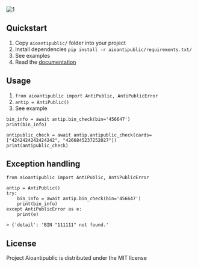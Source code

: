 <img src="https://i.ibb.co/y60NR16/1.jpg" alt="1" border="0" alight="center">

## Quickstart
1. Copy `aioantipublic/` folder into your project
2. Install dependencies `pip install -r aioantipublic/requirements.txt/`
3. See examples
4. Read the [documentation](https://docs.antipublic.cc/)

## Usage
1. `from aioantipublic import AntiPublic, AntiPublicError`
2. `antip = AntiPublic()`
3. See example
```
bin_info = await antip.bin_check(bin='456647')
print(bin_info)

antipublic_check = await antip.antipublic_check(cards=["4242424242424242", "4266845237252027"])
print(antipublic_check)
```
## Exception handling

```
from aioantipublic import AntiPublic, AntiPublicError

antip = AntiPublic()
try:
	bin_info = await antip.bin_check(bin='456647')
	print(bin_info)
except AntiPublicError as e:
	print(e)
```
`> {'detail': 'BIN "111111" not found.'`

## License

Project Aioantipublic is distributed under the MIT license
